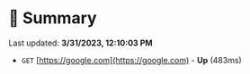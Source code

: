 # 📖 Summary
Last updated: **3/31/2023, 12:10:03 PM**

- `GET` [https://google.com](https://google.com) - **Up** (483ms)
